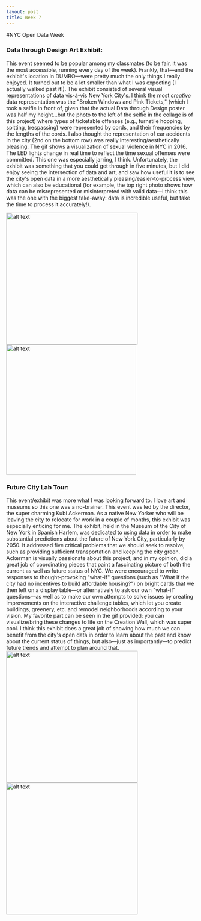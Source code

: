 ```yaml
---
layout: post
title: Week 7
---
```


#NYC Open Data Week

### Data through Design Art Exhibit:
This event seemed to be popular among my classmates (to be fair, it was the most accessible, running every day of the week). Frankly, that––and the exhibit's location in DUMBO––were pretty much the only things I really enjoyed. It turned out to be a lot smaller than what I was expecting (I actually walked past it!). The exhibit consisted of several visual representations of data vis-à-vis New York City's. I think the most *creative* data representation was the "Broken Windows and Pink Tickets," (which I took a selfie in front of, given that the actual Data through Design poster was half my height...but the photo to the left of the selfie in the collage is of this project) where types of ticketable offenses (e.g., turnstile hopping, spitting, trespassing) were represented by cords, and their frequencies by the lengths of the cords. I also thought the representation of car accidents in the city (2nd on the bottom row) was really interesting/aesthetically pleasing. The gif shows a visualization of sexual violence in NYC in 2016. The LED lights change in real time to reflect the time sexual offenses were committed. This one was especially jarring, I think. Unfortunately, the exhibit was something that you could get through in five minutes, but I did enjoy seeing the intersection of data and art, and saw how useful it is to see the city's open data in a more aesthetically pleasing/easier-to-process view, which can also be educational (for example, the top right photo shows how data can be misrepresented or misinterpreted with valid data––I think this was the one with the biggest take-away: data is incredible useful, but take the time to process it accurately!).

<img src="https://github.com/nyu-ossd-s18/jad626-weekly/blob/master/images/post_images/IMG_1699.png?raw=true" alt="alt text" width="350" height="350"><img src="https://github.com/nyu-ossd-s18/jad626-weekly/blob/master/images/post_images/2016sv.gif?raw=true" alt="alt text" width="346" height="346">


### Future City Lab Tour:

This event/exhibit was more what I was looking forward to. I love art and museums so this one was a no-brainer. This event was led by the director, the super charming Kubi Ackerman. As a native New Yorker who will be leaving the city to relocate for work in a couple of months, this exhibit was especially enticing for me. The exhibit, held in the Museum of the City of New York in Spanish Harlem, was dedicated to using data in order to make substantial predictions about the future of New York City, particularly by 2050. It addressed five critical problems that we should seek to resolve, such as providing sufficient transportation and keeping the city green. Ackerman is visually passionate about this project, and in my opinion, did a great job of coordinating pieces that paint a fascinating picture of both the current as well as future status of NYC. We were encouraged to write responses to thought-provoking "what-if" questions (such as "What if the city had no incentives to build affordable housing?") on bright cards that we then left on a display table––or alternatively to ask our own "what-if" questions––as well as to make our own attempts to solve issues by creating improvements on the interactive challenge tables, which let you create buildings, greenery, etc. and remodel neighborhoods according to your vision. My favorite part can be seen in the gif provided: you can visualize/bring these changes to life on the Creation Wall, which was super cool. I think this exhibit does a great job of showing how much we can benefit from the city's open data in order to learn about the past and know about the current status of things, but also––just as importantly––to predict future trends and attempt to plan around that.
<img src="https://github.com/nyu-ossd-s18/jad626-weekly/blob/master/images/post_images/IMG_1693.png?raw=true" alt="alt text" width="350" height="350"><img src="https://github.com/nyu-ossd-s18/jad626-weekly/blob/master/images/post_images/nyc2050.gif?raw=true" alt="alt text" width="350" height="350">
